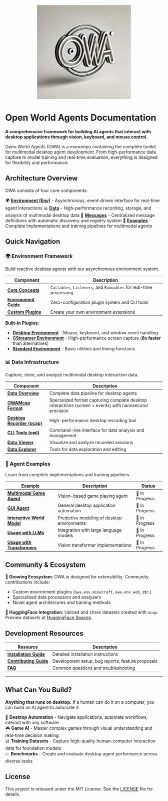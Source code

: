 <div align="center">
  <img src="images/owa-logo.jpg" alt="Open World Agents" width="300"/>
</div>

# Open World Agents Documentation

**A comprehensive framework for building AI agents that interact with desktop applications through vision, keyboard, and mouse control.**

Open World Agents (OWA) is a monorepo containing the complete toolkit for multimodal desktop agent development. From high-performance data capture to model training and real-time evaluation, everything is designed for flexibility and performance.

## Architecture Overview

OWA consists of four core components:

🌍 **[Environment (Env)](env/index.md)** - Asynchronous, event-driven interface for real-time agent interactions
📊 **[Data](data/index.md)** - High-performance recording, storage, and analysis of multimodal desktop data
📝 **[Messages](env/guide.md#message-registry)** - Centralized message definitions with automatic discovery and registry system
🤖 **[Examples](examples/)** - Complete implementations and training pipelines for multimodal agents

## Quick Navigation

### 🌍 Environment Framework
Build reactive desktop agents with our asynchronous environment system.

| Component | Description |
|-----------|-------------|
| **[Core Concepts](env/index.md)** | `Callables`, `Listeners`, and `Runnables` for real-time processing |
| **[Environment Guide](env/guide.md)** | Zero-configuration plugin system and CLI tools |
| **[Custom Plugins](env/custom_plugins.md)** | Create your own environment extensions |

**Built-in Plugins:**  

- **[Desktop Environment](env/plugins/desktop.md)** - Mouse, keyboard, and window event handling
- **[GStreamer Environment](env/plugins/gst.md)** - High-performance screen capture (**6x faster** than alternatives)
- **[Standard Environment](env/plugins/std.md)** - Basic utilities and timing functions

### 📊 Data Infrastructure
Capture, store, and analyze multimodal desktop interaction data.

| Component | Description |
|-----------|-------------|
| **[Data Overview](data/index.md)** | Complete data pipeline for desktop agents |
| **[OWAMcap Format](data/technical-reference/format-guide.md)** | Specialized format capturing complete desktop interactions (screen + events) with nanosecond precision |
| **[Desktop Recorder (ocap)](data/getting-started/recording-data.md)** | High-performance desktop recording tool |
| **[CLI Tools (owl)](cli/index.md)** | Command-line interface for data analysis and management |
| **[Data Viewer](data/tools/viewer.md)** | Visualize and analyze recorded sessions |
| **[Data Explorer](data/getting-started/exploring-data.md)** | Tools for data exploration and editing |

### 🤖 Agent Examples
Learn from complete implementations and training pipelines.

| Example | Description | Status |
|---------|-------------|---------|
| **[Multimodal Game Agent](examples/multimodal_game_agent.md)** | Vision-based game playing agent | 🚧 In Progress |
| **[GUI Agent](examples/gui_agent.md)** | General desktop application automation | 🚧 In Progress |
| **[Interactive World Model](examples/interactive_world_model.md)** | Predictive modeling of desktop environments | 🚧 In Progress |
| **[Usage with LLMs](examples/usage_with_llm.md)** | Integration with large language models | 🚧 In Progress |
| **[Usage with Transformers](examples/usage_with_transformers.md)** | Vision transformer implementations | 🚧 In Progress |

## Community & Ecosystem

**🌱 Growing Ecosystem**: OWA is designed for extensibility. Community contributions include:  

- Custom environment plugins (`owa.env.minecraft`, `owa.env.web`, etc.)  
- Specialized data processors and analyzers  
- Novel agent architectures and training methods  

**🤗 HuggingFace Integration**: Upload and share datasets created with `ocap`. Preview datasets at [HuggingFace Spaces](https://huggingface.co/spaces/open-world-agents/visualize_dataset).

## Development Resources

| Resource | Description |
|----------|-------------|
| **[Installation Guide](install.md)** | Detailed installation instructions |
| **[Contributing Guide](contributing.md)** | Development setup, bug reports, feature proposals |
| **[FAQ](faq_dev.md)** | Common questions and troubleshooting |

---

## What Can You Build?

**Anything that runs on desktop.** If a human can do it on a computer, you can build an AI agent to automate it:

🤖 **Desktop Automation** - Navigate applications, automate workflows, interact with any software  
🎮 **Game AI** - Master complex games through visual understanding and real-time decision making  
📊 **Training Datasets** - Capture high-quality human-computer interaction data for foundation models  
📈 **Benchmarks** - Create and evaluate desktop agent performance across diverse tasks

## License

This project is released under the MIT License. See the [LICENSE](https://github.com/open-world-agents/open-world-agents/blob/main/LICENSE) file for details.
